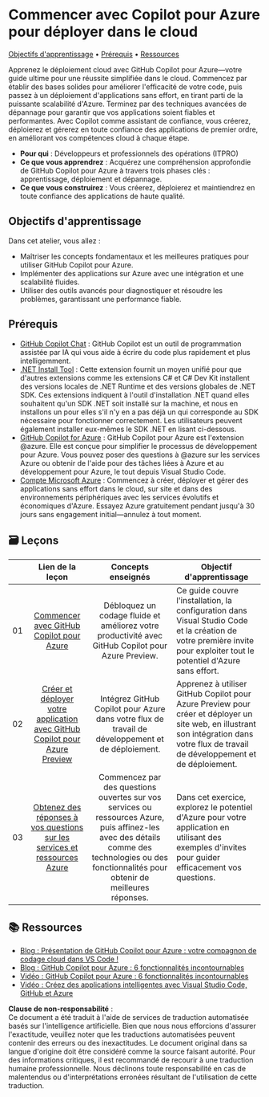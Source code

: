 # Commencer avec Copilot pour Azure pour déployer dans le cloud

[Objectifs d'apprentissage](../../../06-Using-GitHub-Copilot-for-Azure-to-Deploy-to-Cloud) • [Prérequis](../../../06-Using-GitHub-Copilot-for-Azure-to-Deploy-to-Cloud) • [Ressources](../../../06-Using-GitHub-Copilot-for-Azure-to-Deploy-to-Cloud)

Apprenez le déploiement cloud avec GitHub Copilot pour Azure—votre guide ultime pour une réussite simplifiée dans le cloud. Commencez par établir des bases solides pour améliorer l'efficacité de votre code, puis passez à un déploiement d'applications sans effort, en tirant parti de la puissante scalabilité d'Azure. Terminez par des techniques avancées de dépannage pour garantir que vos applications soient fiables et performantes. Avec Copilot comme assistant de confiance, vous créerez, déploierez et gérerez en toute confiance des applications de premier ordre, en améliorant vos compétences cloud à chaque étape.

- **Pour qui** : Développeurs et professionnels des opérations (ITPRO)
- **Ce que vous apprendrez** : Acquérez une compréhension approfondie de GitHub Copilot pour Azure à travers trois phases clés : apprentissage, déploiement et dépannage.
- **Ce que vous construirez** : Vous créerez, déploierez et maintiendrez en toute confiance des applications de haute qualité.

<a name="Learn"/>

## Objectifs d'apprentissage

Dans cet atelier, vous allez :

- Maîtriser les concepts fondamentaux et les meilleures pratiques pour utiliser GitHub Copilot pour Azure.
- Implémenter des applications sur Azure avec une intégration et une scalabilité fluides.
- Utiliser des outils avancés pour diagnostiquer et résoudre les problèmes, garantissant une performance fiable.

<a name="pre-req"/>

## Prérequis

- [GitHub Copilot Chat](https://marketplace.visualstudio.com/items?itemName=GitHub.copilot) : GitHub Copilot est un outil de programmation assistée par IA qui vous aide à écrire du code plus rapidement et plus intelligemment.
- [.NET Install Tool](https://marketplace.visualstudio.com/items?itemName=ms-dotnettools.vscode-dotnet-runtime) : Cette extension fournit un moyen unifié pour que d'autres extensions comme les extensions C# et C# Dev Kit installent des versions locales de .NET Runtime et des versions globales de .NET SDK. Ces extensions indiquent à l'outil d'installation .NET quand elles souhaitent qu'un SDK .NET soit installé sur la machine, et nous en installons un pour elles s'il n'y en a pas déjà un qui corresponde au SDK nécessaire pour fonctionner correctement. Les utilisateurs peuvent également installer eux-mêmes le SDK .NET en lisant ci-dessous.
- [GitHub Copilot for Azure](https://marketplace.visualstudio.com/items?itemName=ms-azuretools.vscode-azure-github-copilot) : GitHub Copilot pour Azure est l'extension @azure. Elle est conçue pour simplifier le processus de développement pour Azure. Vous pouvez poser des questions à @azure sur les services Azure ou obtenir de l'aide pour des tâches liées à Azure et au développement pour Azure, le tout depuis Visual Studio Code.
- [Compte Microsoft Azure](https://azure.microsoft.com/pricing/purchase-options/azure-account) : Commencez à créer, déployer et gérer des applications sans effort dans le cloud, sur site et dans des environnements périphériques avec les services évolutifs et économiques d'Azure. Essayez Azure gratuitement pendant jusqu'à 30 jours sans engagement initial—annulez à tout moment.

<a name="book"/>

## 🗃️ Leçons
|       |              Lien de la leçon              |                       Concepts enseignés                       |                     Objectif d'apprentissage                 |                             
| :---: | :----------------------------------------: | :-----------------------------------------------------------: | ----------------------------------------------------------- |
| 01 | [Commencer avec GitHub Copilot pour Azure](./01-Getting-Started-with-GitHub-Copilot-for-Azure.md) | Débloquez un codage fluide et améliorez votre productivité avec GitHub Copilot pour Azure Preview. | Ce guide couvre l'installation, la configuration dans Visual Studio Code et la création de votre première invite pour exploiter tout le potentiel d'Azure sans effort. |
| 02 | [Créer et déployer votre application avec GitHub Copilot pour Azure Preview](./02-Build-and-deploy-your-application-with-GitHub-Copilot-for-Azure.md) | Intégrez GitHub Copilot pour Azure dans votre flux de travail de développement et de déploiement. | Apprenez à utiliser GitHub Copilot pour Azure Preview pour créer et déployer un site web, en illustrant son intégration dans votre flux de travail de développement et de déploiement. | 
| 03 | [Obtenez des réponses à vos questions sur les services et ressources Azure](./03-Get-Answers-to-your-Questions-about-Azure-Services-and-Resources.md) | Commencez par des questions ouvertes sur vos services ou ressources Azure, puis affinez-les avec des détails comme des technologies ou des fonctionnalités pour obtenir de meilleures réponses. | Dans cet exercice, explorez le potentiel d'Azure pour votre application en utilisant des exemples d'invites pour guider efficacement vos questions. | 

## :books: Ressources

- [Blog : Présentation de GitHub Copilot pour Azure : votre compagnon de codage cloud dans VS Code !](https://techcommunity.microsoft.com/t5/microsoft-developer-community/introducing-github-copilot-for-azure-your-cloud-coding-companion/ba-p/4127644)
- [Blog : GitHub Copilot pour Azure : 6 fonctionnalités incontournables](https://techcommunity.microsoft.com/t5/microsoft-developer-community/github-copilot-for-azure-6-must-try-features/ba-p/4283126)
- [Vidéo : GitHub Copilot pour Azure : 6 fonctionnalités incontournables](https://youtube.com/playlist?list=PLlrxD0HtieHgdwrN6ooxApdfBKTJK7465&si=9rl-kNItvFPeqhwa)
- [Vidéo : Créez des applications intelligentes avec Visual Studio Code, GitHub et Azure](https://youtu.be/30OpmbWL1t8?si=FvkRqa-wxTHaU3qA&t=1024)

**Clause de non-responsabilité** :  
Ce document a été traduit à l'aide de services de traduction automatisée basés sur l'intelligence artificielle. Bien que nous nous efforcions d'assurer l'exactitude, veuillez noter que les traductions automatisées peuvent contenir des erreurs ou des inexactitudes. Le document original dans sa langue d'origine doit être considéré comme la source faisant autorité. Pour des informations critiques, il est recommandé de recourir à une traduction humaine professionnelle. Nous déclinons toute responsabilité en cas de malentendus ou d'interprétations erronées résultant de l'utilisation de cette traduction.